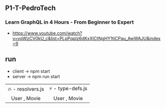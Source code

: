 ## P1-T-PedroTech
### Learn GraphQL in 4 Hours - From Beginner to Expert
- https://www.youtube.com/watch?v=yqWzCV0kU_c&list=PLpPqplz6dKxXICtNgHY1tiCPau_AwWAJU&index=9

## run
- client -> npm start
- server -> npm run start

<table>
  <tr>
    <td align="center">🔥 - resolvers.js</td>
    <td align="center">⚡️ - type-defs.js</td>
  </tr>
  <tr>
    <!-- <td align="center"><img src="https://github.com/gooba-lap/Q1-LEARN-GraphQL/blob/P1-T-WebDevSimplified/previews/query.png" width=50%></td>
    <td align="center"><img src="https://github.com/gooba-lap/Q1-LEARN-GraphQL/blob/P1-T-WebDevSimplified/previews/mutation.png" width=50%></td> -->
  </tr>
   <tr>
    <td align="center">User , Movie</td>
    <td align="center">User , Movie</td>
  </tr>
  
</table>
